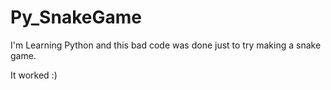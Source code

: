 # Py_SnakeGame

I'm Learning Python and this bad code was done just to try making a snake game.

It worked :)

